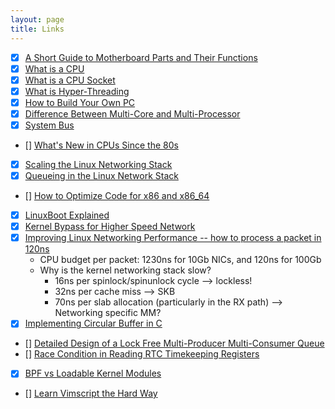 ```yaml
---
layout: page
title: Links
---
```


- [x] [A Short Guide to Motherboard Parts and Their Functions](https://www.makeuseof.com/tag/short-guide-motherboard-parts/)
- [x] [What is a CPU](https://www.makeuseof.com/tag/cpu-technology-explained/)
- [x] [What is a CPU Socket](https://www.makeuseof.com/tag/cpu-socket-types-explained-from-socket-5-to-bga-makeuseof-explains/)
- [x] [What is Hyper-Threading](https://www.makeuseof.com/tag/hyperthreading-technology-explained/)
- [x] [How to Build Your Own PC](https://www.makeuseof.com/tag/the-guide-build-your-own-pc/)
- [x] [Difference Between Multi-Core and Multi-Processor](https://superuser.com/a/214341)
- [x] [System Bus](https://en.wikipedia.org/wiki/System_bus)
- [] [What's New in CPUs Since the 80s](http://danluu.com/new-cpu-features/)
- [x] [Scaling the Linux Networking Stack](https://www.kernel.org/doc/Documentation/networking/scaling.txt)
- [x] [Queueing in the Linux Network Stack](https://www.linuxjournal.com/content/queueing-linux-network-stack)
- [] [How to Optimize Code for x86 and x86\_64](https://www.agner.org/optimize/)
- [x] [LinuxBoot Explained](https://lwn.net/Articles/748586/)
- [x] [Kernel Bypass for Higher Speed Network](https://blog.cloudflare.com/kernel-bypass/)
- [x] [Improving Linux Networking Performance -- how to process a packet in 120ns](https://lwn.net/Articles/629155/)
  - CPU budget per packet: 1230ns for 10Gb NICs, and 120ns for 100Gb
  - Why is the kernel networking stack slow?
    - 16ns per spinlock/spinunlock cycle --> lockless!
    - 32ns per cache miss  --> SKB
    - 70ns per slab allocation (particularly in the RX path)  --> Networking
      specific MM?
- [x] [Implementing Circular Buffer in C](https://embedjournal.com/implementing-circular-buffer-embedded-c/)
- [] [Detailed Design of a Lock Free Multi-Producer Multi-Consumer Queue](https://moodycamel.com/blog/2014/detailed-design-of-a-lock-free-queue.htm)
- [] [Race Condition in Reading RTC Timekeeping Registers](https://embedjournal.com/rtc-registers-read-atomic-values/)
- [x] [BPF vs Loadable Kernel Modules](https://news.ycombinator.com/item?id=14726311)
- [] [Learn Vimscript the Hard Way](https://learnvimscriptthehardway.stevelosh.com/)
